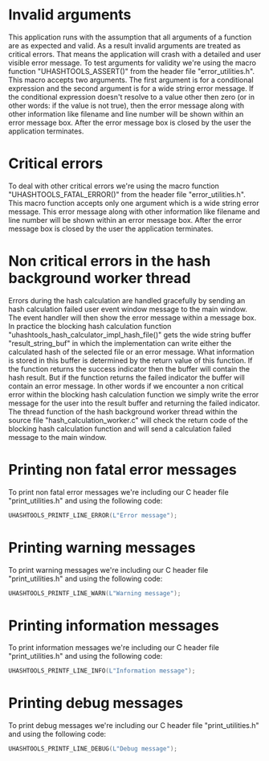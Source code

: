 <!--
This file is part of µHashtools.
µHashtools is a small graphical file hashing tool for Microsoft Windows.

SPDX-FileCopyrightText: 2024-2025 Marcel Gosmann <thafiredragonofdeath@gmail.com>
SPDX-License-Identifier: CC0-1.0
-->

# Invalid arguments
This application runs with the assumption that all arguments of a
function are as expected and valid. As a result invalid arguments
are treated as critical errors. That means the application will 
crash with a detailed and user visible error message.
To test arguments for validity we're using the macro function
"UHASHTOOLS_ASSERT()" from the header file "error_utilities.h".
This macro accepts two arguments. The first argument is for a
conditional expression and the second argument is for a wide string
error message. If the conditional expression doesn't resolve to
a value other then zero (or in other words: if the value is not
true), then the error message along with other information like
filename and line number will be shown within an error message box.
After the error message box is closed by the user the application
terminates.

# Critical errors
To deal with other critical errors we're using the macro function
"UHASHTOOLS_FATAL_ERROR()" from the header file "error_utilities.h".
This macro function accepts only one argument which is a wide
string error message. This error message along with other
information like filename and line number will be shown within an
error message box. After the error message box is closed by the user
the application terminates.

# Non critical errors in the hash background worker thread
Errors during the hash calculation are handled gracefully by sending
an hash calculation failed user event window message to the main
window. The event handler will then show the error message within a
message box. In practice the blocking hash calculation function
"uhashtools_hash_calculator_impl_hash_file()" gets the wide string
buffer "result_string_buf" in which the implementation can write
either the calculated hash of the selected file or an error message.
What information is stored in this buffer is determined by the
return value of this function. If the function returns the success
indicator then the buffer will contain the hash result. But if the
function returns the failed indicator the buffer will contain an
error message. In other words if we encounter a non critical error
within the blocking hash calculation function we simply write the
error message for the user into the result buffer and returning
the failed indicator. The thread function of the hash background
worker thread within the source file "hash_calculation_worker.c"
will check the return code of the blocking hash calculation function
and will send a calculation failed message to the main window.

# Printing non fatal error messages
To print non fatal error messages we're including our C header file
"print_utilities.h" and using the following code:
```C
UHASHTOOLS_PRINTF_LINE_ERROR(L"Error message");
```

# Printing warning messages
To print warning messages we're including our C header file
"print_utilities.h" and using the following code:
```C
UHASHTOOLS_PRINTF_LINE_WARN(L"Warning message");
```

# Printing information messages
To print information messages we're including our C header file
"print_utilities.h" and using the following code:
```C
UHASHTOOLS_PRINTF_LINE_INFO(L"Information message");
```

# Printing debug messages
To print debug messages we're including our C header file
"print_utilities.h" and using the following code:
```C
UHASHTOOLS_PRINTF_LINE_DEBUG(L"Debug message");
```